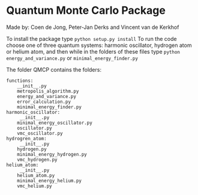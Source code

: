 Quantum Monte Carlo Package
===========================

Made by: Coen de Jong, Peter-Jan Derks and Vincent van de Kerkhof

To install the package type `python setup.py install`
To run the code choose one of three quantum systems: harmonic oscillator, 
hydrogen atom or helium atom, and then while in the folders of these files 
type `python energy_and_variance.py` or `minimal_energy_finder.py`


The folder QMCP contains the folders:

    functions: 
        __init__.py 
        metropolis_algorithm.py
        energy_and_variance.py 
        error_calculation.py 
        minimal_energy_finder.py
    harmonic_oscillator:
         __init__.py 	
        minimal_energy_oscillator.py 
        oscillator.py 	
        vmc_oscillator.py 
    hydrogren_atom:
         __init__.py 
        hydrogen.py 	
        minimal_energy_hydrogen.py 
        vmc_hydrogen.py 
    helium_atom:
         __init__.py 
        helium_atom.py 	
        minimal_energy_helium.py 	
        vmc_helium.py 
    